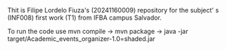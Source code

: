 Thit is Filipe Lordelo Fiuza's (20241160009) repository for the subject' s (INF008) first work (T1) from IFBA campus Salvador.

To run the code use mvn compile -> mvn package -> java -jar target/Academic_events_organizer-1.0=shaded.jar
